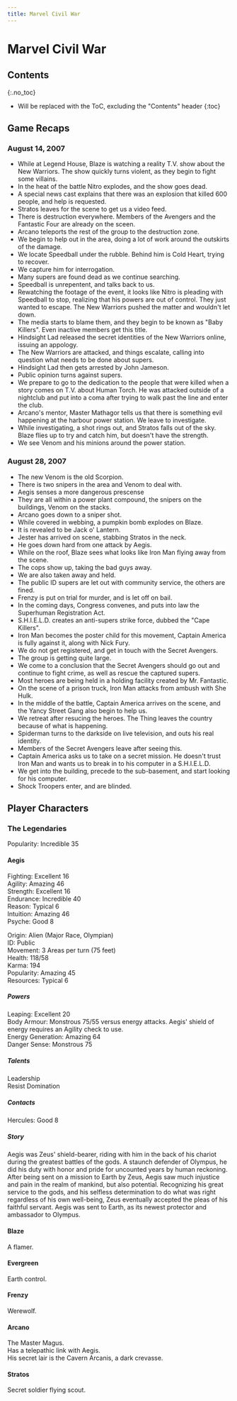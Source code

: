 ```yaml
---
title: Marvel Civil War
---
```


# Marvel Civil War

## Contents
{:.no_toc}

* Will be replaced with the ToC, excluding the "Contents" header
{:toc}

## Game Recaps

### August 14, 2007
*  While at Legend House, Blaze is watching a reality T.V. show about the New Warriors. The show quickly turns violent, as they begin to fight some villains.
* In the heat of the battle Nitro explodes, and the show goes dead.
* A special news cast explains that there was an explosion that killed 600 people, and help is requested.
* Stratos leaves for the scene to get us a video feed.
* There is destruction everywhere. Members of the Avengers and the Fantastic Four are already on the sceen.
* Arcano teleports the rest of the group to the destruction zone.
* We begin to help out in the area, doing a lot of work around the outskirts of the damage.
* We locate Speedball under the rubble. Behind him is Cold Heart, trying to recover.
* We capture him for interrogation.
* Many supers are found dead as we continue searching.
* Speedball is unrepentent, and talks back to us.
* Rewatching the footage of the event, it looks like Nitro is pleading with Speedball to stop, realizing that his powers are out of control. They just wanted to escape. The New Warriors pushed the matter and wouldn't let down.
* The media starts to blame them, and they begin to be known as "Baby Killers". Even inactive members get this title.
* Hindsight Lad released the secret identities of the New Warriors online, issuing an appology.
* The New Warriors are attacked, and things escalate, calling into question what needs to be done about supers.
* Hindsight Lad then gets arrested by John Jameson.
* Public opinion turns against supers.
* We prepare to go to the dedication to the people that were killed when a story comes on T.V. about Human Torch. He was attacked outside of a nightclub and put into a coma after trying to walk past the line and enter the club.
* Arcano's mentor, Master Mathagor tells us that there is something evil happening at the harbour power station. We leave to investigate.
* While investigating, a shot rings out, and Stratos falls out of the sky. Blaze flies up to try and catch him, but doesn't have the strength.
* We see Venom and his minions around the power station.

### August 28, 2007
*  The new Venom is the old Scorpion.
* There is two snipers in the area and Venom to deal with.
* Aegis senses a more dangerous prescense
* They are all within a power plant compound, the snipers on the buildings, Venom on the stacks.
* Arcano goes down to a sniper shot.
* While covered in webbing, a pumpkin bomb explodes on Blaze.
* It is revealed to be Jack o' Lantern.
* Jester has arrived on scene, stabbing Stratos in the neck.
* He goes down hard from one attack by Aegis.
* While on the roof, Blaze sees what looks like Iron Man flying away from the scene.
* The cops show up, taking the bad guys away.
* We are also taken away and held.
* The public ID supers are let out with community service, the others are fined.
* Frenzy is put on trial for murder, and is let off on bail.
* In the coming days, Congress convenes, and puts into law the Superhuman Registration Act.
* S.H.I.E.L.D. creates an anti-supers strike force, dubbed the "Cape Killers".
* Iron Man becomes the poster child for this movement, Captain America is fully against it, along with Nick Fury.
* We do not get registered, and get in touch with the Secret Avengers.
* The group is getting quite large.
* We come to a conclusion that the Secret Avengers should go out and continue to fight crime, as well as rescue the captured supers.
* Most heroes are being held in a holding facility created by Mr. Fantastic.
* On the scene of a prison truck, Iron Man attacks from ambush with She Hulk.
* In the middle of the battle, Captain America arrives on the scene, and the Yancy Street Gang also begin to help us.
* We retreat after resucing the heroes. The Thing leaves the country because of what is happening.
* Spiderman turns to the darkside on live television, and outs his real identity.
* Members of the Secret Avengers leave after seeing this.
* Captain America asks us to take on a secret mission. He doesn't trust Iron Man and wants us to break in to his computer in a S.H.I.E.L.D.
* We get into the building, precede to the sub-basement, and start looking for his computer.
* Shock Troopers enter, and are blinded.

## Player Characters

### The Legendaries
Popularity: Incredible 35

#### Aegis
Fighting: Excellent 16<br>
Agility: Amazing 46<br>
Strength: Excellent 16<br>
Endurance: Incredible 40<br>
Reason: Typical 6<br>
Intuition: Amazing 46<br>
Psyche: Good 8

Origin: Alien (Major Race, Olympian)<br>
ID: Public<br>
Movement: 3 Areas per turn (75 feet)<br>
Health: 118/58<br>
Karma: 194<br>
Popularity: Amazing 45<br>
Resources: Typical 6

##### Powers
Leaping: Excellent 20<br>
Body Armour: Monstrous 75/55 versus energy attacks. Aegis' shield of energy requires an Agility check to use.<br>
Energy Generation: Amazing 64<br>
Danger Sense: Monstrous 75

##### Talents
Leadership<br>
Resist Domination

##### Contacts
Hercules: Good 8

##### Story
Aegis was Zeus' shield-bearer, riding with him in the back of his chariot during the greatest battles of the gods. A staunch defender of Olympus, he did his duty with honor and pride for uncounted years by human reckoning. After being sent on a mission to Earth by Zeus, Aegis saw much injustice and pain in the realm of mankind, but also potential. Recognizing his great service to the gods, and his selfless determination to do what was right regardless of his own well-being, Zeus eventually accepted the pleas of his faithful servant. Aegis was sent to Earth, as its newest protector and ambassador to Olympus.

#### Blaze
A flamer.

#### Evergreen
Earth control.

#### Frenzy
Werewolf.

#### Arcano
The Master Magus.<br>
Has a telepathic link with Aegis.<br>
His secret lair is the Cavern Arcanis, a dark crevasse.

#### Stratos
Secret soldier flying scout.

